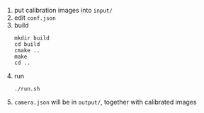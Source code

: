 1. put calibration images into `input/`
1. edit `conf.json`
1. build
    ```
    mkdir build
    cd build
    cmake ..
    make
    cd ..
    ```
1. run
    ```
    ./run.sh
    ```
1. `camera.json` will be in `output/`, together with calibrated images
